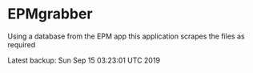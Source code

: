 # EPMgrabber
Using a database from the EPM app this application scrapes the files as required


Latest backup: Sun Sep 15 03:23:01 UTC 2019
